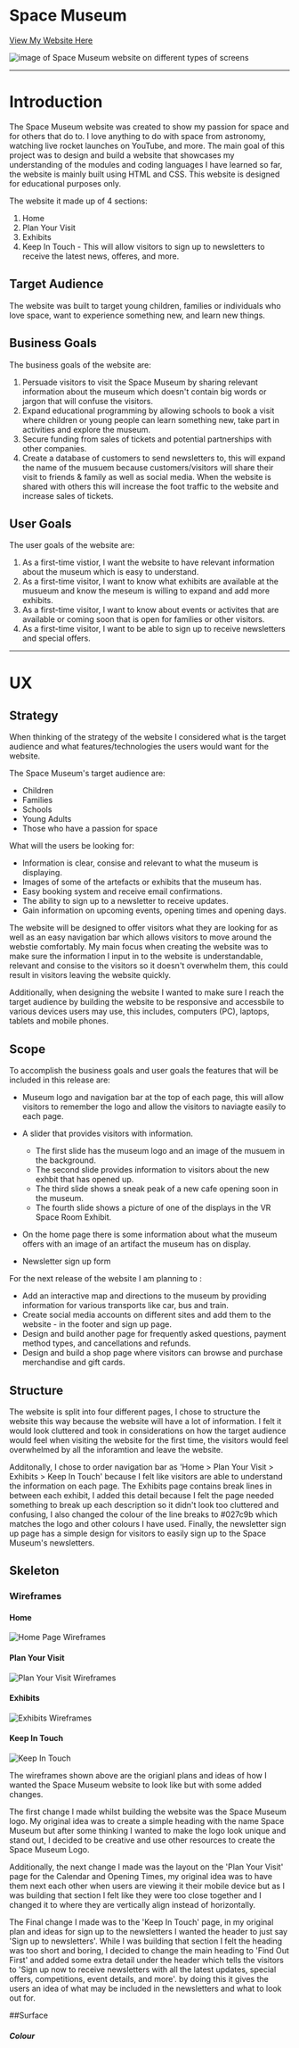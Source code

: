 # Space Museum 

[View My Website Here](https://sophiedeakin.github.io/Space-Museum/)

![image of Space Museum website on different types of screens](https://github.com/sophiedeakin/Space-Museum/blob/main/assets/spacemuseum-amiresponsive.png)

---

# Introduction

The Space Museum website was created to show my passion for space and for others that do to. I love anything to do with space from astronomy, watching live rocket launches on YouTube, and more. The main goal of this project was to design and build a website that showcases my understanding of the modules and coding languages I have learned so far, the website is mainly built using HTML and CSS. This website is designed for educational purposes only.

The website it made up of 4 sections: 
1. Home 
2. Plan Your Visit
3. Exhibits
4. Keep In Touch - This will allow visitors to sign  up to newsletters to receive the latest news, offeres, and more.

## Target Audience

The website was built to target young children, families or individuals who love space, want to experience something new, and learn new things.

## Business Goals

The business goals of the website are:
1. Persuade visitors to visit the Space Museum by sharing relevant information about the museum which doesn't contain big words or jargon that will confuse the visitors.
2. Expand educational programming by allowing schools to book a visit where children or young people can learn something new, take part in activities and explore the museum.
3. Secure funding from sales of tickets and potential partnerships with other companies.
4. Create a database of customers to send newsletters to, this will expand the name of the musuem because customers/visitors will share their visit to friends & family as well as social media. When the website is shared with others this will increase the foot traffic to the website and increase sales of tickets.

## User Goals

The user goals of the website are:
1. As a first-time vistior, I want the website to have relevant information about the museum which is easy to understand.
2. As a first-time visitor, I want to know what exhibits are available at the musueum and know the meseum is willing to expand and add more exhibits.
3. As a first-time visitor, I want to know about events or activites that are available or coming soon that is open for families or other visitors.
4. As a first-time visitor, I want to be able to sign up to receive newsletters and special offers.

---
# UX

## Strategy

When thinking of the strategy of the website I considered what is the target audience and what features/technologies the users would want for the website.
 
The Space Museum's target audience are:
- Children
- Families
- Schools
- Young Adults
- Those who have a passion for space

What will the users be looking for:
- Information is clear, consise and relevant to what the museum is displaying.
- Images of some of the artefacts or exhibits that the museum has.
- Easy booking system and receive email confirmations.
- The ability to sign up to a newsletter to receive updates.
- Gain information on upcoming events, opening times and opening days.

The website will be designed to offer visitors what they are looking for as well as an easy navigation bar which allows visitors to move around the webstie comfortably. My main focus when creating the website was to make sure the information I input in to the website is understandable, relevant and consise to the visitors so it doesn't overwhelm them, this could result in visitors leaving the website quickly.

Additionally, when designing the website I wanted to make sure I reach the target audience by building the website to be responsive and accessbile to various devices users may use, this includes, computers (PC), laptops, tablets and mobile phones.

## Scope 

To accomplish the business goals and user goals the features that will be included in this release are:

- Museum logo and navigation bar at the top of each page, this will allow visitors to remember the logo and allow the visitors to naviagte easily to each page.
- A slider that provides visitors with information.
    * The first slide has the museum logo and an image of the musuem in the background.
    * The second slide provides information to visitors about the new exhbit that has opened up.
   * The third slide shows a sneak peak of a new cafe opening soon in the museum.
   * The fourth slide shows a picture of one of the displays in the VR Space Room Exhibit.

- On the home page there is some information about what the museum offers with an image of an artifact the museum has on display.
- Newsletter sign up form

For the next release of the website I am planning to :

- Add an interactive map and directions to the museum by providing information for various transports like car, bus and train.
- Create social media accounts on different sites and add them to the website - in the footer and sign up page.
- Design and build another page for frequently asked questions, payment method types, and cancellations and refunds.
- Design and build a shop page where visitors can browse and purchase merchandise and gift cards.

## Structure 

The website is split into four different pages, I chose to structure the website this way because the website will have a lot of information. I felt it would look cluttered and took in considerations on how the target audience would feel when visiting the website for the first time, the visitors would feel overwhelmed by all the inforamtion and leave the website.

Additonally, I chose to order navigation bar as 'Home > Plan Your Visit > Exhibits > Keep In Touch' because I felt like visitors are able to understand the information on each page. The Exhibits page contains break lines in between each exhibit, I added this detail because I felt the page needed something to break up each description so it didn't look too cluttered and confusing, I also changed the colour of the line breaks to #027c9b which matches the logo and other colours I have used. Finally, the newsletter sign up page has a simple design for visitors to easily sign up to the Space Museum's newsletters.

## Skeleton

### Wireframes 

#### Home 

![Home Page Wireframes](https://github.com/sophiedeakin/Space-Museum/blob/main/Wireframes/Home%20Wireframes.png)

#### Plan Your Visit 

![Plan Your Visit Wireframes](https://github.com/sophiedeakin/Space-Museum/blob/main/Wireframes/Plan%20Your%20Visit%20Wireframes.png)

#### Exhibits 

![Exhibits Wireframes](https://github.com/sophiedeakin/Space-Museum/blob/main/Wireframes/Exhibits%20Wireframes.png)

#### Keep In Touch 

![Keep In Touch](https://github.com/sophiedeakin/Space-Museum/blob/main/Wireframes/Keep%20In%20Touch%20Wireframes.png)

The wireframes shown above are the origianl plans and ideas of how I wanted the Space Museum website to look like but with some added changes.

The first change I made whilst building the website was the Space Museum logo. My original idea was to create a simple heading with the name Space Museum but after some thinking I wanted to make the logo look unique and stand out, I decided to be creative and use other resources to create the Space Museum Logo. 

Additionally, the next change I made was the layout on the 'Plan Your Visit' page for the Calendar and Opening Times, my original idea was to have them next each other when users are viewing it their mobile device but as I was building that section I felt like they were too close together and I changed it to where they are vertically align instead of horizontally. 

The Final change I made was to the 'Keep In Touch' page, in my original plan and ideas for sign up to the newsletters I wanted the header to just say 'Sign up to newsletters'. While I was building that section I felt the heading was too short and boring, I decided to change the main heading to 'Find Out First' and added some extra detail under the header which tells the visitors to 'Sign up now to receive newsletters with all the latest updates, special offers, competitions, event details, and more'. by doing this it gives the users an idea of what may be included in the newsletters and what to look out for.  

##Surface

#### *Colour*
